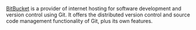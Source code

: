 [BitBucket](https://bitbucket.com/) is a provider of internet hosting for software development and version control using Git. It offers the distributed version control and source code management functionality of Git, plus its own features.